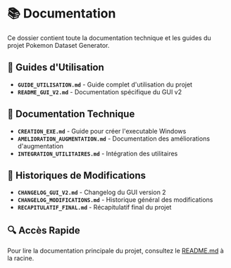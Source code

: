 # 📚 Documentation

Ce dossier contient toute la documentation technique et les guides du projet Pokemon Dataset Generator.

## 📖 Guides d'Utilisation

- **`GUIDE_UTILISATION.md`** - Guide complet d'utilisation du projet
- **`README_GUI_V2.md`** - Documentation spécifique du GUI v2

## 🔧 Documentation Technique

- **`CREATION_EXE.md`** - Guide pour créer l'executable Windows
- **`AMELIORATION_AUGMENTATION.md`** - Documentation des améliorations d'augmentation
- **`INTEGRATION_UTILITAIRES.md`** - Intégration des utilitaires

## 📝 Historiques de Modifications

- **`CHANGELOG_GUI_V2.md`** - Changelog du GUI version 2
- **`CHANGELOG_MODIFICATIONS.md`** - Historique général des modifications
- **`RECAPITULATIF_FINAL.md`** - Récapitulatif final du projet

## 🔍 Accès Rapide

Pour lire la documentation principale du projet, consultez le [README.md](../README.md) à la racine.
